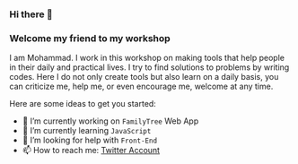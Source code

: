 ### Hi there 👋

<!--
**MohammedHmmam/MohammedHmmam** is a ✨ _special_ ✨ repository because its `README.md` (this file) appears on your GitHub profile.
-->
### Welcome my friend to my workshop
I am Mohammad. I work in this workshop on making tools that help people in their daily and practical lives.
I try to find solutions to problems by writing codes.
Here I do not only create tools but also learn on a daily basis, you can criticize me, help me, or even encourage me, welcome at any time.


Here are some ideas to get you started:

- 🔭 I’m currently working on `FamilyTree` Web App
- 🌱 I’m currently learning `JavaScript`
- 🤔 I’m looking for help with `Front-End`
- 📫 How to reach me: [Twitter Account](https://twitter.com/mohamm_am)


